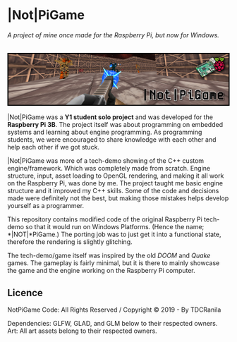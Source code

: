 # |Not|PiGame

###### *A project of mine once made for the Raspberry Pi, but now for Windows.*

![](Resources/notpigame-banner.png)

|Not|PiGame was a **Y1 student solo project** and was developed for the **Raspberry Pi 3B**. The project itself was about programming on embedded systems and learning about engine programming. As programming students, we were encouraged to share knowledge with each other and help each other if we got stuck.

|Not|PiGame was more of a tech-demo showing of the C++ custom engine/framework. Which was completely made from scratch. Engine structure, input, asset loading to OpenGL rendering, and making it all work on the Raspberry Pi, was done by me. The project taught me basic engine structure and it improved my C++ skills. Some of the code and decisions made were definitely not the best, but making those mistakes helps develop yourself as a programmer.

This repository contains modified code of the original Raspberry Pi tech-demo so that it would run on Windows Platforms. (Hence the name; *|NOT|*PiGame.) The porting job was to just get it into a functional state, therefore the rendering is slightly glitching.

The tech-demo/game itself was inspired by the old *DOOM* and *Quake* games. The gameplay is fairly minimal, but it is there to mainly showcase the game and the engine working on the Raspberry Pi computer.

## **Licence**

NotPiGame Code: All Rights Reserved / Copyright © 2019 - By TDCRanila

Dependencies: GLFW, GLAD, and GLM below to their respected owners.
Art: All art assets belong to their respected owners. 
